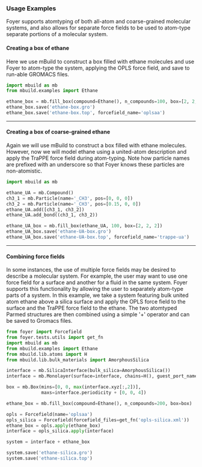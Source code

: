 ### Usage Examples

Foyer supports atomtyping of both all-atom and coarse-grained molecular systems, and
also allows for separate force fields to be used to atom-type separate portions of a
molecular system.

#### Creating a box of ethane
Here we use mBuild to construct a box filled with ethane molecules and use Foyer to
atom-type the system, applying the OPLS force field, and save to run-able GROMACS
files.
```python
import mbuild as mb
from mbuild.examples import Ethane

ethane_box = mb.fill_box(compound=Ethane(), n_compounds=100, box=[2, 2, 2])
ethane_box.save('ethane-box.gro')
ethane_box.save('ethane-box.top', forcefield_name='oplsaa')
```
----

#### Creating a box of coarse-grained ethane
Again we will use mBuild to construct a box filled with ethane molecules.  However,
now we will model ethane using a united-atom description and apply the TraPPE force
field during atom-typing.  Note how particle names are prefixed with an underscore so
that Foyer knows these particles are non-atomistic.
```python
import mbuild as mb

ethane_UA = mb.Compound()
ch3_1 = mb.Particle(name='_CH3', pos=[0, 0, 0])
ch3_2 = mb.Particle(name='_CH3', pos=[0.15, 0, 0])
ethane_UA.add([ch3_1, ch3_2])
ethane_UA.add_bond((ch3_1, ch3_2))

ethane_UA_box = mb.fill_box(ethane_UA, 100, box=[2, 2, 2])
ethane_UA_box.save('ethane-UA-box.gro')
ethane_UA_box.save('ethane-UA-box.top', forcefield_name='trappe-ua')
```
----
#### Combining force fields
In some instances, the use of multiple force fields may be desired to describe a
molecular system.  For example, the user may want to use one force field for a
surface and another for a fluid in the same system.  Foyer supports this
functionality by allowing the user to separately atom-type parts of a system.  In
this example, we take a system featuring bulk united atom ethane above a silica
surface and apply the OPLS force field to the surface and the TraPPE force field to
the ethane.  The two atomtyped Parmed structures are then combined using a simple
'\+' operator and can be saved to Gromacs files.
```python
from foyer import Forcefield
from foyer.tests.utils import get_fn
import mbuild as mb
from mbuild.examples import Ethane
from mbuild.lib.atoms import H
from mbuild.lib.bulk_materials import AmorphousSilica

interface = mb.SilicaInterface(bulk_silica=AmorphousSilica())
interface = mb.Monolayer(surface=interface, chains=H(), guest_port_name='up')

box = mb.Box(mins=[0, 0, max(interface.xyz[:,2])],
             maxs=interface.periodicity + [0, 0, 4])

ethane_box = mb.fill_box(compound=Ethane(), n_compounds=200, box=box)

opls = Forcefield(name='oplsaa')
opls_silica = Forcefield(forcefield_files=get_fn('opls-silica.xml'))
ethane_box = opls.apply(ethane_box)
interface = opls_silica.apply(interface)

system = interface + ethane_box

system.save('ethane-silica.gro')
system.save('ethane-silica.top')
```
